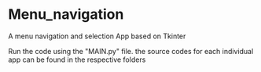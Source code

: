 # Menu_navigation
A menu navigation and selection App based on Tkinter

Run the code using the "MAIN.py" file.
the source codes for each individual app can be found in the respective folders

